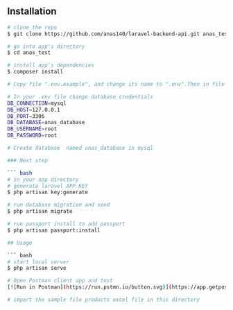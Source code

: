 
## Installation

``` bash
# clone the repo
$ git clone https://github.com/anas140/laravel-backend-api.git anas_test

# go into app's directory
$ cd anas_test

# install app's dependencies
$ composer install

# Copy file ".env.example", and change its name to ".env".Then in file ".env" replace this database configuration:

# In your .env file change database credentials 
DB_CONNECTION=mysql
DB_HOST=127.0.0.1
DB_PORT=3306
DB_DATABASE=anas_database
DB_USERNAME=root
DB_PASSWORD=root

# Create database  named anas_database in mysql

### Next step

``` bash
# in your app directory
# generate laravel APP_KEY
$ php artisan key:generate

# run database migration and seed
$ php artisan migrate

# run passport install to add passport 
$ php artisan passport:install

## Usage

``` bash
# start local server
$ php artisan serve

# Open Postman client app and test  
[![Run in Postman](https://run.pstmn.io/button.svg)](https://app.getpostman.com/run-collection/db051bac438eb2fadddf)

# import the sample file products excel file in this directory